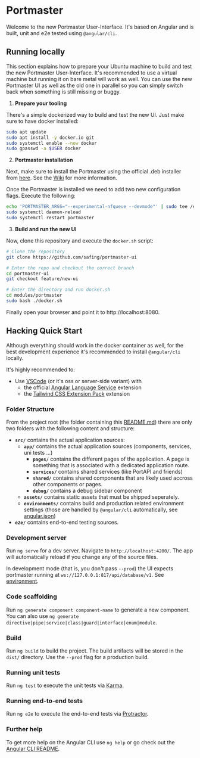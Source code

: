 # Portmaster

Welcome to the new Portmaster User-Interface. It's based on Angular and is built, unit and e2e tested using `@angular/cli`.

## Running locally

This section explains how to prepare your Ubuntu machine to build and test the new Portmaster User-Interface. It's recommended to use
a virtual machine but running it on bare metal will work as well. You can use the new Portmaster UI as well as the old one in parallel so
you can simply switch back when something is still missing or buggy.

1. **Prepare your tooling**

There's a simple dockerized way to build and test the new UI. Just make sure to have docker installed:

```bash
sudo apt update
sudo apt install -y docker.io git
sudo systemctl enable --now docker
sudo gpasswd -a $USER docker
```

2. **Portmaster installation**

Next, make sure to install the Portmaster using the official .deb installer from [here](https://updates.safing.io/latest/linux_amd64/packages/portmaster-installer.deb). See the [Wiki](https://github.com/safing/portmaster/wiki/Linux) for more information.

Once the Portmaster is installed we need to add two new configuration flags. Execute the following:

```bash
echo 'PORTMASTER_ARGS="--experimental-nfqueue --devmode"' | sudo tee /etc/default/portmaster
sudo systemctl daemon-reload
sudo systemctl restart portmaster
```

3. **Build and run the new UI**

Now, clone this repository and execute the `docker.sh` script:

```bash
# Clone the repository
git clone https://github.com/safing/portmaster-ui

# Enter the repo and checkout the correct branch
cd portmaster-ui
git checkout feature/new-ui

# Enter the directory and run docker.sh
cd modules/portmaster
sudo bash ./docker.sh
```

Finally open your browser and point it to http://localhost:8080.

## Hacking Quick Start

Although everything should work in the docker container as well, for the best development experience it's recommended to install `@angular/cli` locally.

It's highly recommended to:
- Use [VSCode](https://code.visualstudio.com/) (or it's oss or server-side variant) with
  - the official [Angular Language Service](https://marketplace.visualstudio.com/items?itemName=Angular.ng-template) extension
  - the [Tailwind CSS Extension Pack](https://marketplace.visualstudio.com/items?itemName=andrewmcodes.tailwindcss-extension-pack) extension

### Folder Structure

From the project root (the folder containing this [README.md](./)) there are only two folders with the following content and structure:

- **`src/`** contains the actual application sources:
  - **`app/`** contains the actual application sources (components, services, uni tests ...)
    - **`pages/`** contains the different pages of the application. A page is something that is associated with a dedicated application route.
    - **`services/`** contains shared services (like PortAPI and friends)
    - **`shared/`** contains shared components that are likely used accross other components or pages.
    - **`debug/`** contains a debug sidebar component
  - **`assets/`** contains static assets that must be shipped seperately.
  - **`environments/`** contains build and production related environment settings (those are handled by `@angular/cli` automatically, see [angular.json](angular.json))
- **`e2e/`** contains end-to-end testing sources.



### Development server

Run `ng serve` for a dev server. Navigate to `http://localhost:4200/`. The app will automatically reload if you change any of the source files.

In development mode (that is, you don't pass `--prod`) the UI expects portmaster running at `ws://127.0.0.1:817/api/database/v1`. See [environment](./src/app/environments/environment.ts).

### Code scaffolding

Run `ng generate component component-name` to generate a new component. You can also use `ng generate directive|pipe|service|class|guard|interface|enum|module`.

### Build

Run `ng build` to build the project. The build artifacts will be stored in the `dist/` directory. Use the `--prod` flag for a production build.

### Running unit tests

Run `ng test` to execute the unit tests via [Karma](https://karma-runner.github.io).

### Running end-to-end tests

Run `ng e2e` to execute the end-to-end tests via [Protractor](http://www.protractortest.org/).

### Further help

To get more help on the Angular CLI use `ng help` or go check out the [Angular CLI README](https://github.com/angular/angular-cli/blob/master/README.md).
